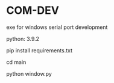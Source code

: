 # COM-DEV
exe for windows serial port development

python: 3.9.2

pip install requirements.txt

cd main 

python window.py

